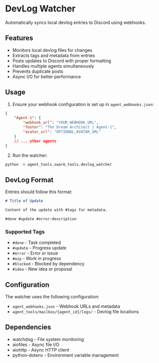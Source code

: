 # DevLog Watcher

Automatically syncs local devlog entries to Discord using webhooks.

## Features

- Monitors local devlog files for changes
- Extracts tags and metadata from entries
- Posts updates to Discord with proper formatting
- Handles multiple agents simultaneously
- Prevents duplicate posts
- Async I/O for better performance

## Usage

1. Ensure your webhook configuration is set up in `agent_webhooks.json`:

```json
{
    "Agent-1": {
        "webhook_url": "YOUR_WEBHOOK_URL",
        "footer": "The Dream Architect | Agent-1",
        "avatar_url": "OPTIONAL_AVATAR_URL"
    }
    // ... other agents
}
```

2. Run the watcher:

```bash
python -m agent_tools.swarm_tools.devlog_watcher
```

## DevLog Format

Entries should follow this format:

```markdown
# Title of Update

Content of the update with #tags for metadata.

#done #update #error:description
```

### Supported Tags

- `#done` - Task completed
- `#update` - Progress update
- `#error` - Error or issue
- `#wip` - Work in progress
- `#blocked` - Blocked by dependency
- `#idea` - New idea or proposal

## Configuration

The watcher uses the following configuration:

- `agent_webhooks.json` - Webhook URLs and metadata
- `agent_tools/mailbox/{agent_id}/logs/` - Devlog file locations

## Dependencies

- watchdog - File system monitoring
- aiofiles - Async file I/O
- aiohttp - Async HTTP client
- python-dotenv - Environment variable management 